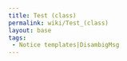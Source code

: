 ```yaml
---
title: Test (class)
permalink: wiki/Test_(class)
layout: base
tags:
 - Notice templates|DisambigMsg
---
```



